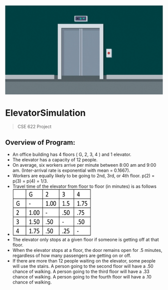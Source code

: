 ![](elevator.gif)

# ElevatorSimulation
>   CSE 622 Project

## Overview of Program:
* An office building has 4 floors ( G, 2, 3, 4 ) and 1 elevator.
* The elevator has a capacity of 12 people.
* On average, six workers arrive per minute between 8:00 am and 9:00 am. (Inter-arrival rate is exponential with mean = 0.1667).
* Workers are equally likely to be going to 2nd, 3rd, or 4th floor. p(2) = p(3) = p(4) = 1/3.
* Travel time of the elevator from floor to floor (in minutes) is as follows
* <img src="elevator_times.PNG" width="250" height="150">
* The elevator only stops at a given floor if someone is getting off at that floor.
* When the elevator stops at a floor, the door remains open for .5 minutes, regardless of how many passengers are getting on or off.
* If there are more than 12 people waiting on the elevator, some people will use the stairs. A person going to the second floor will have a .50 chance of walking. A person going to the third floor will have a .33 chance of walking. A person going to the fourth floor will have a .10 chance of walking.
